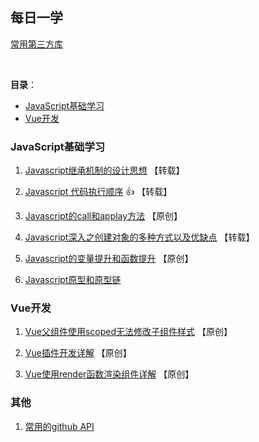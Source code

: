 ## 每日一学
[常用第三方库](https://github.com/MrGaoGang/lucky_docs/blob/master/examples/%E4%BC%98%E7%A7%80%E7%9A%84%E7%AC%AC%E4%B8%89%E6%96%B9%E5%BA%93.md)

<br>

**目录**：

- [JavaScript基础学习](#javascript基础学习)  
- [Vue开发](#vue开发)

### JavaScript基础学习
1. [Javascript继承机制的设计思想](http://www.ruanyifeng.com/blog/2011/06/designing_ideas_of_inheritance_mechanism_in_javascript.html) 【转载】

2. [Javascript 代码执行顺序](https://www.cnblogs.com/wuyepeng/p/10147885.html) :+1: 【转载】

3. [Javascript的call和applay方法](https://github.com/MrGaoGang/lucky_docs/blob/master/article/javascript/Javascript%E7%9A%84call%E5%92%8Capplay%E6%96%B9%E6%B3%95.md) 【原创】

4. [Javascript深入之创建对象的多种方式以及优缺点](https://github.com/mqyqingfeng/Blog/blob/master/articles/%E6%B7%B1%E5%85%A5%E7%B3%BB%E5%88%97%E6%96%87%E7%AB%A0/JavaScript%E6%B7%B1%E5%85%A5%E4%B9%8B%E5%88%9B%E5%BB%BA%E5%AF%B9%E8%B1%A1%E7%9A%84%E5%A4%9A%E7%A7%8D%E6%96%B9%E5%BC%8F%E4%BB%A5%E5%8F%8A%E4%BC%98%E7%BC%BA%E7%82%B9.md) 【转载】

5. [Javascript的变量提升和函数提升](https://github.com/MrGaoGang/lucky_docs/blob/master/article/javascript/Javascript%E7%9A%84%E5%8F%98%E9%87%8F%E6%8F%90%E5%8D%87%E5%92%8C%E5%87%BD%E6%95%B0%E6%8F%90%E5%8D%87%20.md) 【原创】

6. [Javascript原型和原型链](https://segmentfault.com/a/1190000015642813)

### Vue开发

1. [Vue父组件使用scoped无法修改子组件样式](https://github.com/MrGaoGang/lucky_docs/blob/master/article/vue/Vue%E7%88%B6%E7%BB%84%E4%BB%B6%E4%BD%BF%E7%94%A8scoped%E6%97%A0%E6%B3%95%E4%BF%AE%E6%94%B9%E5%AD%90%E7%BB%84%E4%BB%B6%E6%A0%B7%E5%BC%8F.md) 【原创】

2. [Vue插件开发详解](https://github.com/MrGaoGang/lucky_docs/blob/master/article/vue/Vue%E4%B8%AD%E6%8F%92%E4%BB%B6%E5%BC%80%E5%8F%91%E7%9A%84%E5%9B%9B%E7%A7%8D%E6%96%B9%E5%BC%8F.md) 【原创】


3. [Vue使用render函数渲染组件详解](https://github.com/MrGaoGang/lucky_docs/blob/master/article/vue/Vue%E4%BD%BF%E7%94%A8render%E5%87%BD%E6%95%B0%E6%B8%B2%E6%9F%93%E7%BB%84%E4%BB%B6.md) 【原创】




### 其他
1. [常用的github API](https://github.com/MrGaoGang/lucky_docs/blob/master/article/githubApi.md)
